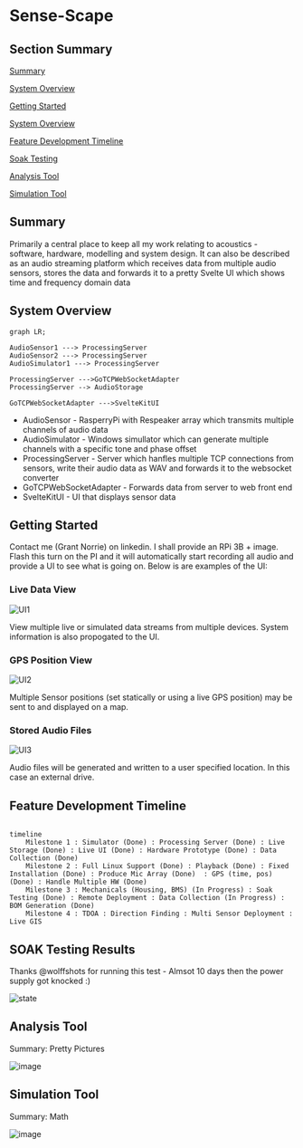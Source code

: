 # Sense-Scape

## Section Summary

[Summary](#summary)

[System Overview](#system-overview)

[Getting Started](getting-started)

[System Overview](#system-overview)

[Feature Development Timeline](#feature-development-timeline)

[Soak Testing](#soak-testing)

[Analysis Tool](#analysis-tool)

[Simulation Tool](#simulation-tool)

## Summary <a id='summary'></a>

Primarily a central place to keep all my work relating to acoustics - software, hardware, modelling and system design.
It can also be described as an audio streaming platform which receives data from multiple audio sensors, stores the data and forwards it to a pretty Svelte UI which shows time and frequency domain data

## System Overview <a id='system-overview'></a>

``` mermaid
graph LR; 

AudioSensor1 ---> ProcessingServer
AudioSensor2 ---> ProcessingServer
AudioSimulator1 ---> ProcessingServer

ProcessingServer --->GoTCPWebSocketAdapter
ProcessingServer --> AudioStorage

GoTCPWebSocketAdapter --->SvelteKitUI
```

- AudioSensor - RasperryPi with Respeaker array which transmits multiple channels of audio data
- AudioSimulator - Windows simullator which can generate multiple channels with a specific tone and phase offset
- ProcessingServer - Server which hanfles multiple TCP connections from sensors, write their audio data as WAV and forwards it to the websocket converter
- GoTCPWebSocketAdapter - Forwards data from server to web front end
- SvelteKitUI - UI that displays sensor data

## Getting Started <a id='getting-started'></a>

Contact me (Grant Norrie) on linkedin. I shall provide an RPi 3B + image. Flash this turn on the PI and it will automatically start recording all audio and provide a UI to see what is going on. Below is are examples of the UI:

### Live Data View
![UI1](https://github.com/user-attachments/assets/0a83447b-699a-43c2-ab00-200057ca070a)

View multiple live or simulated data streams from multiple devices. System information is also propogated to the UI.

### GPS Position View
![UI2](https://github.com/user-attachments/assets/f106de36-b73f-4936-8048-982f3a0e6ec4)

Multiple Sensor positions (set statically or using a live GPS position) may be sent to and displayed on a map.

### Stored Audio Files
![UI3](https://github.com/user-attachments/assets/13481f1a-f830-4916-ad1b-252be7273274)

Audio files will be generated and written to a user specified location. In this case an external drive.

## Feature Development Timeline <a id='feature-development-timeline'></a>

``` mermaid

timeline
    Milestone 1 : Simulator (Done) : Processing Server (Done) : Live Storage (Done) : Live UI (Done) : Hardware Prototype (Done) : Data Collection (Done)
    Milestone 2 : Full Linux Support (Done) : Playback (Done) : Fixed Installation (Done) : Produce Mic Array (Done)  : GPS (time, pos) (Done) : Handle Multiple HW (Done)
    Milestone 3 : Mechanicals (Housing, BMS) (In Progress) : Soak Testing (Done) : Remote Deployment : Data Collection (In Progress) : BOM Generation (Done)
    Milestone 4 : TDOA : Direction Finding : Multi Sensor Deployment : Live GIS

```

## SOAK Testing Results <a id='soak-testing'></a>

Thanks @wolffshots for running this test - Almsot 10 days then the power supply got knocked :)

![state](https://github.com/user-attachments/assets/4fd4cf89-c9ec-4f02-9d80-2687dc0bb9fe)

## Analysis Tool <a id='analysis-tool'></a>

Summary: Pretty Pictures

![image](https://github.com/user-attachments/assets/a291fa32-e309-4f22-92dc-7a0a0517091d)

## Simulation Tool <a id='simulation-tool'></a>

Summary: Math

![image](https://github.com/user-attachments/assets/a60f390f-bf28-405d-b4df-99b001e7ba51)

